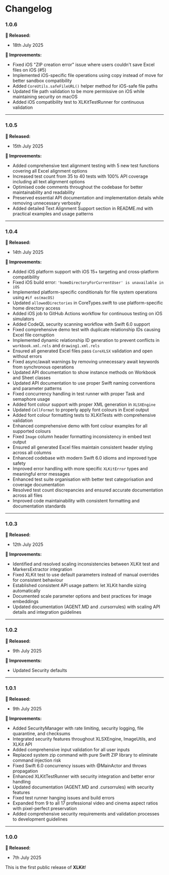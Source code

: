 # Changelog

### 1.0.6

**🎉 Released:**
- 18th July 2025

**🔧 Improvements:**
- Fixed iOS "ZIP creation error" issue where users couldn't save Excel files on iOS (#5)
- Implemented iOS-specific file operations using copy instead of move for better sandbox compatibility
- Added `CoreUtils.safeFileURL()` helper method for iOS-safe file paths
- Updated file path validation to be more permissive on iOS while maintaining security on macOS
- Added iOS compatibility test to XLKitTestRunner for continuous validation

---

### 1.0.5

**🎉 Released:**
- 15th July 2025

**🔧 Improvements:**
- Added comprehensive text alignment testing with 5 new test functions covering all Excel alignment options
- Increased test count from 35 to 40 tests with 100% API coverage including all text alignment options
- Optimised code comments throughout the codebase for better maintainability and readability
- Preserved essential API documentation and implementation details while removing unnecessary verbosity
- Added detailed Text Alignment Support section in README.md with practical examples and usage patterns

---

### 1.0.4

**🎉 Released:**
- 14th July 2025

**🔧 Improvements:**
- Added iOS platform support with iOS 15+ targeting and cross-platform compatibility
- Fixed iOS build error: `'homeDirectoryForCurrentUser' is unavailable in iOS`
- Implemented platform-specific conditionals for file system operations using `#if os(macOS)`
- Updated `allowedDirectories` in CoreTypes.swift to use platform-specific home directory access
- Added iOS job to GitHub Actions workflow for continuous testing on iOS simulators
- Added CodeQL security scanning workflow with Swift 6.0 support
- Fixed comprehensive demo test with duplicate relationship IDs causing Excel file corruption
- Implemented dynamic relationship ID generation to prevent conflicts in `workbook.xml.rels` and `drawing1.xml.rels`
- Ensured all generated Excel files pass `CoreXLSX` validation and open without errors
- Fixed async/await warnings by removing unnecessary await keywords from synchronous operations
- Updated API documentation to show instance methods on Workbook and Sheet classes
- Updated API documentation to use proper Swift naming conventions and parameter patterns
- Fixed concurrency handling in test runner with proper Task and semaphore usage
- Added font colour support with proper XML generation in `XLSXEngine`
- Updated `CellFormat` to properly apply font colours in Excel output
- Added font colour formatting tests to XLKitTests with comprehensive validation
- Enhanced comprehensive demo with font colour examples for all supported colours
- Fixed `Image` column header formatting inconsistency in embed test output
- Ensured all generated Excel files maintain consistent header styling across all columns
- Enhanced codebase with modern Swift 6.0 idioms and improved type safety
- Improved error handling with more specific `XLKitError` types and meaningful error messages
- Enhanced test suite organisation with better test categorisation and coverage documentation
- Resolved test count discrepancies and ensured accurate documentation across all files
- Improved code maintainability with consistent formatting and documentation standards

---

### 1.0.3

**🎉 Released:**
- 12th July 2025

**🔧 Improvements:**
- Identified and resolved scaling inconsistencies between XLKit test and MarkersExtractor integration
- Fixed XLKit test to use default parameters instead of manual overrides for consistent behaviour
- Established consistent API usage pattern: let XLKit handle sizing automatically
- Documented scale parameter options and best practices for image embeddings
- Updated documentation (AGENT.MD and .cursorrules) with scaling API details and integration guidelines

---

### 1.0.2

**🎉 Released:**
- 9th July 2025

**🔧 Improvements:**
- Updated Security defaults

---

### 1.0.1

**🎉 Released:**
- 9th July 2025

**🔧 Improvements:**
- Added SecurityManager with rate limiting, security logging, file quarantine, and checksums
- Integrated security features throughout XLSXEngine, ImageUtils, and XLKit API
- Added comprehensive input validation for all user inputs
- Replaced system zip command with pure Swift ZIP library to eliminate command injection risk
- Fixed Swift 6.0 concurrency issues with @MainActor and throws propagation
- Enhanced XLKitTestRunner with security integration and better error handling
- Updated documentation (AGENT.MD and .cursorrules) with security features
- Fixed test runner hanging issues and build errors
- Expanded from 9 to all 17 professional video and cinema aspect ratios with pixel-perfect preservation
- Added comprehensive security requirements and validation processes to development guidelines

---

### 1.0.0

**🎉 Released:**
- 7th July 2025

This is the first public release of **XLKit**!
